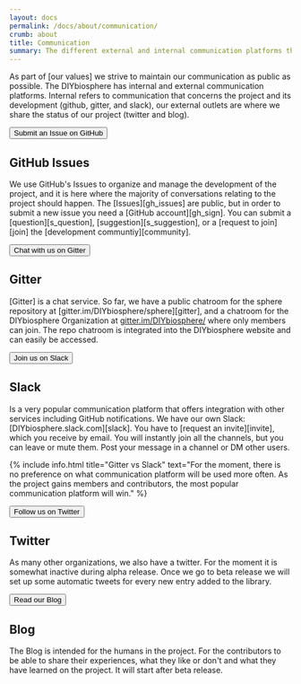 ```yaml
---
layout: docs
permalink: /docs/about/communication/
crumb: about
title: Communication
summary: The different external and internal communication platforms the development community uses
---
```


As part of [our values] we strive to maintain our communication as public as possible. The DIYbiosphere has internal and external communication platforms. Internal refers to communication that concerns the project and its development (github, gitter, and slack), our external outlets are where we share the status of our project (twitter and blog).

<a class="noelink" href="https://github.com/DIYbiosphere/sphere/issues"><button class="ui right floated tiny black right labeled icon button"><i class="github icon"></i>Submit an Issue on GitHub</button></a>

## GitHub Issues
We use GitHub's Issues to organize and manage the development of the project, and it is here where the majority of conversations relating to the project should happen. The [Issues][gh_issues] are public, but in order to submit a new issue you need a [GitHub account][gh_sign]. You can submit a [question][s_question], [suggestion][s_suggestion], or a [request to join][join] the [development communtiy][community].

<a class="noelink" href="https://gitter.im/DIYbiosphere/sphere?utm_source=badge&utm_medium=badge&utm_campaign=pr-badge"><button class="ui right floated tiny right labeled icon pink button"><i class="counterclockwise rotated align right icon"></i>Chat with us on Gitter</button></a>

## Gitter
[Gitter] is a chat service. So far, we have a public chatroom for the sphere repository at [gitter.im/DIYbiosphere/sphere][gitter], and a chatroom for the DIYbiosphere Organization at [gitter.im/DIYbiosphere/](https://gitter.im/DIYbiosphere?utm_source=share-link&utm_medium=link&utm_campaign=share-link) where only members can join. The repo chatroom is integrated into the DIYbiosphere website and can easily be accessed.

<a class="noelink" href="https://diybiosphere.herokuapp.com/"><button class="ui right floated tiny right labeled icon teal button"><i class="slack icon"></i>Join us on Slack</button></a>

## Slack
Is a very popular communication platform that offers integration with other services including GitHub notifications. We have our own Slack: [DIYbiosphere.slack.com][slack]. You have to [request an invite][invite], which you receive by email. You will instantly join all the channels, but you can leave or mute them. Post your message in a channel or DM other users.

{% include info.html title="Gitter vs Slack" text="For the moment, there is no preference on what communication platform will be used more often. As the project gains members and contributors, the most popular communication platform will win." %}

<a class="noelink" href="https://twitter.com/DIYbiosphere"><button class="ui right floated tiny right labeled twitter icon button"><i class="twitter icon"></i>Follow us on Twitter</button></a>

## Twitter
As many other organizations, we also have a twitter. For the moment it is somewhat inactive during alpha release. Once we go to beta release we will set up some automatic tweets for every new entry added to the library.

<a class="noelink" href="/docs/updates/blog/"><button class="ui right floated tiny right labeled icon grey button"><i class="talk icon"></i>Read our Blog</button></a>

## Blog
The Blog is intended for the humans in the project. For the contributors to be able to share their experiences, what they like or don't and what they have learned on the project. It will start after beta release.
